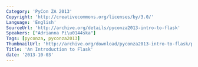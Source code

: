 ```yaml
---
Category: 'PyCon ZA 2013'
Copyright: 'http://creativecommons.org/licenses/by/3.0/'
Language: 'English'
SourceUrl: 'http://archive.org/details/pyconza2013-intro-to-flask'
Speakers: ["Adrianna Pi\u0144ska"]
Tags: [pyconza, pyconza2013]
ThumbnailUrl: 'http://archive.org/download/pyconza2013-intro-to-flask/pyconza2013-intro-to-flask.thumbs/pyconza2013-intro-to-flask_000090.jpg'
Title: 'An Introduction to Flask'
date: '2013-10-03'
---
```

